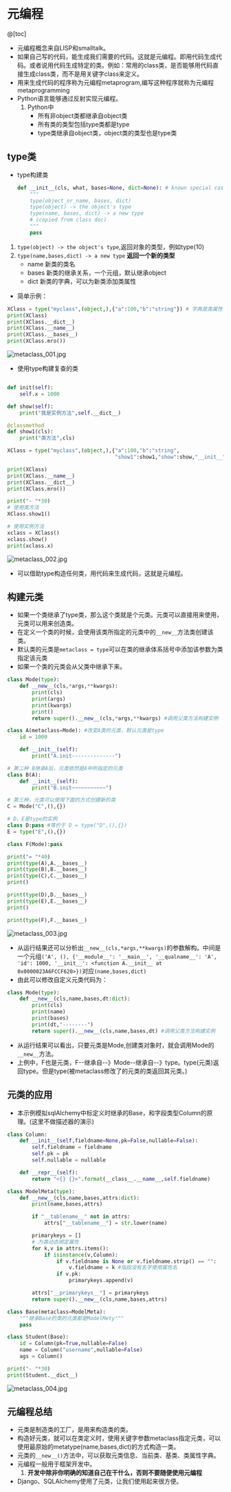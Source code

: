 # 元编程

@[toc]

* 元编程概念来自LISP和smalltalk。
* 如果自己写的代码，能生成我们需要的代码。这就是元编程。即用代码生成代码。或者说用代码生成特定的类。例如：常用的class类，是否能够用代码直接生成class类，而不是用关键字class来定义。
* 用来生成代码的程序称为元编程metaprogram,编写这种程序就称为元编程metaprogramming
* Python语言能够通过反射实现元编程。
    1. Python中
        * 所有非object类都继承自object类
        * 所有类的类型包括type类都是type
        * type类继承自object类，object类的类型也是type类

## type类

* type构建类

    ````python
    def __init__(cls, what, bases=None, dict=None): # known special case of type.__init__
        """
        type(object_or_name, bases, dict)
        type(object) -> the object's type
        type(name, bases, dict) -> a new type
        # (copied from class doc)
        """
        pass
    ````

1. `type(object) -> the object's type`,返回对象的类型，例如type(10)
2. `type(name,bases,dict) -> a new type` **返回一个新的类型**
    * name 新类的类名
    * bases 新类的继承关系，一个元组，默认继承object
    * dict 新类的字典，可以为新类添加类属性

* 简单示例：

````python
XClass = type("myclass",(object,),{"a":100,"b":"string"}) # 字典是类属性
print(XClass)
print(XClass.__dict__)
print(XClass.__name__)
print(XClass.__bases__)
print(XClass.mro())
````

![metaclass_001.jpg](https://raw.githubusercontent.com/1263351411/xdd.github.io/master/img/python/metaclass_001.jpg)  

* 使用type构建复查的类

````python

def init(self):
    self.x = 1000

def show(self):
    print("我是实例方法",self.__dict__)

@classmethod
def show1(cls):
    print("类方法",cls)

XClass = type("myclass",(object,),{"a":100,"b":"string",
                                   "show1":show1,"show":show,"__init__":init})

print(XClass)
print(XClass.__name__)
print(XClass.__dict__)
print(XClass.mro())

print("- "*30)
# 使用类方法
XClass.show1()

# 使用实例方法
xclass = XClass()
xclass.show()
print(xclass.x)
````

![metaclass_002.jpg](https://raw.githubusercontent.com/1263351411/xdd.github.io/master/img/python/metaclass_002.jpg)  

* 可以借助type构造任何类，用代码来生成代码，这就是元编程。

## 构建元类

* 如果一个类继承了type类，那么这个类就是个元类。元类可以直接用来使用，元类可以用来创造类。
* 在定义一个类的时候，会使用该类所指定的元类中的`__new__`方法类创建该类。
* 默认类的元类是`metaclass = type`可以在类的继承体系括号中添加该参数为类指定该元类
* 如果一个类的元类会从父类中继承下来。

````python
class Mode(type):
    def __new__(cls,*args,**kwargs):
        print(cls)
        print(args)
        print(kwargs)
        print()
        return super().__new__(cls,*args,**kwargs) #调用父类方法构建实例

class A(metaclass=Mode): #改变A类的元类，默认元类是type
    id = 1000

    def __init__(self):
        print("A.init--------------")

# 第二种 B继承A后，元类依然是A中所指定的元类
class B(A):
    def __init__(self):
        print("B.init~~~~~~~~~~~")

# 第三种，元类可以使用下面的方式创建新的类
C = Mode("C",(),{})

# D、E是type的实例
class D:pass #等价于 D = type("D",(),{})
E = type("E",(),{})

class F(Mode):pass

print("= "*40)
print(type(A),A.__bases__)
print(type(B),B.__bases__)
print(type(C),C.__bases__)
print()

print(type(D),D.__bases__)
print(type(E),E.__bases__)
print()

print(type(F),F.__bases__)
````

![metaclass_003.jpg](https://raw.githubusercontent.com/1263351411/xdd.github.io/master/img/python/metaclass_003.jpg)  

* 从运行结果还可以分析出`__new__(cls,*args,**kwargs)`的参数解构。中间是一个元组`('A', (), {'__module__': '__main__', '__qualname__': 'A', 'id': 1000, '__init__': <function A.__init__ at 0x0000023A6FCCF620>})`对应`(name,bases,dict)`
* 由此可以修改自定义元类代码为：

````python
class Mode(type):
    def __new__(cls,name,bases,dt:dict):
        print(cls)
        print(name)
        print(bases)
        print(dt,"--------")
        return super().__new__(cls,name,bases,dt) #调用父类方法构建实例
````

* 从运行结果可以看出，只要元类是Mode,创建类对象时，就会调用Mode的`__new__`方法。
* 上例中，F也是元类，F--继承自--》Mode--继承自--》type。type(元类)返回type。但是type(被metaclass修改了的元类的类返回其元类。)

## 元类的应用

* 本示例模拟sqlAlchemy中标定义时继承的Base，和字段类型Column的原理。(这里不做描述器的演示)  

````python
class Column:
    def __init__(self,fieldname=None,pk=False,nullable=False):
        self.fieldname = fieldname
        self.pk = pk
        self.nullable = nullable

    def __repr__(self):
        return "<{} {}>".format(__class__.__name__,self.fieldname)

class ModelMeta(type):
    def __new__(cls,name,bases,attrs:dict):
        print(name,bases,attrs)

        if "__tablename__" not in attrs:
            attrs["__tablename__"] = str.lower(name)

        primarykeys = []
        # 为类动态绑定属性
        for k,v in attrs.items():
            if isinstance(v,Column):
                if v.fieldname is None or v.fieldname.strip() == "":
                    v.fieldname = k #指段没有名字使用属性名
                if v.pk:
                    primarykeys.append(v)

        attrs["__primarykeys__"] = primarykeys
        return super().__new__(cls,name,bases,attrs)

class Base(metaclass=ModelMeta):
    """继承Base的类的元类都是ModelMety"""
    pass

class Student(Base):
    id = Column(pk=True,nullable=False)
    name = Column("username",nullable=False)
    ags = Column()

print("- "*30)
print(Student.__dict__)
````

![metaclass_004.jpg](https://raw.githubusercontent.com/1263351411/xdd.github.io/master/img/python/metaclass_004.jpg)  

## 元编程总结

* 元类是制造类的工厂，是用来构造类的类。
* 构造好元类，就可以在类定义时，使用关键字参数metaclass指定元类，可以使用最原始的metatype(name,bases,dict)的方式构造一类。
* 元类的`__new__()`方法中，可以获取元类信息、当前类、基类、类属性字典。
* 元编程一般用于框架开发中。
    1. **开发中除非你明确的知道自己在干什么，否则不要随便使用元编程**
* Django、SQLAlchemy使用了元类，让我们使用起来很方便。
